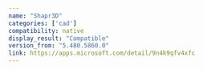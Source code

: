 ```yaml
---
name: "Shapr3D"
categories: ['cad']
compatibility: native
display_result: "Compatible"
version_from: "5.480.5860.0"
link: https://apps.microsoft.com/detail/9n4k9qfv4xfc
---
```



